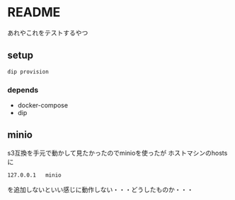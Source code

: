 # README
あれやこれをテストするやつ

## setup
```sh
dip provision
```
### depends
+ docker-compose
+ dip

## minio
s3互換を手元で動かして見たかったのでminioを使ったが
ホストマシンのhostsに
```txt
127.0.0.1   minio
```
を追加しないといい感じに動作しない・・・どうしたものか・・・
